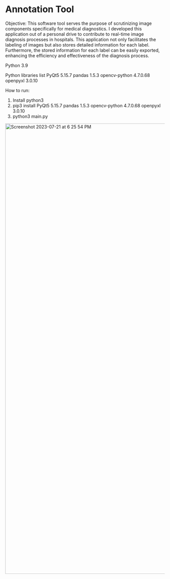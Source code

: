 # Annotation Tool

Objective: This software tool serves the purpose of scrutinizing image components specifically for medical diagnostics.
I developed this application out of a personal drive to contribute to real-time image diagnosis processes in hospitals. This application not only facilitates the labeling of images but also stores detailed information for each label. Furthermore, the stored information for each label can be easily exported, enhancing the efficiency and effectiveness of the diagnosis process.

 Python 3.9
 
﻿Python libraries list
  ﻿PyQt5 5.15.7
  ﻿pandas 1.5.3
  ﻿opencv-python 4.7.0.68 
  ﻿openpyxl 3.0.10

 How to run:
 1) Install python3
 2) pip3 install PyQt5 5.15.7 ﻿pandas 1.5.3 ﻿opencv-python 4.7.0.68 ﻿openpyxl 3.0.10
 3) python3 main.py
    
<img width="1424" alt="Screenshot 2023-07-21 at 6 25 54 PM" src="https://github.com/Biniyoyo/annotaiontool/test.jpg">
